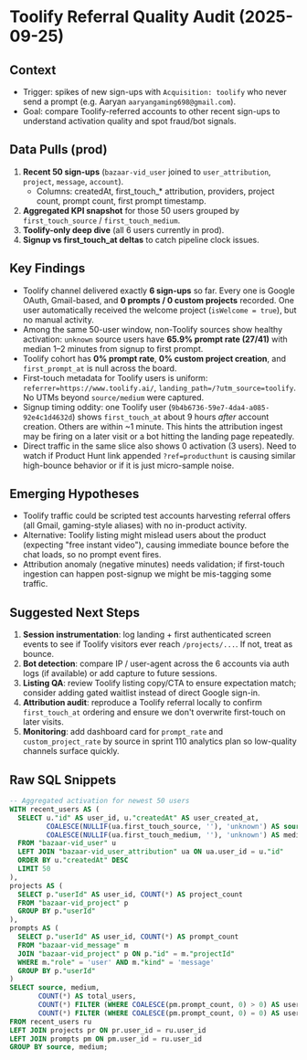 # Toolify Referral Quality Audit (2025-09-25)

## Context
- Trigger: spikes of new sign-ups with `Acquisition: toolify` who never send a prompt (e.g. Aaryan `aaryangaming698@gmail.com`).
- Goal: compare Toolify-referred accounts to other recent sign-ups to understand activation quality and spot fraud/bot signals.

## Data Pulls (prod)
1. **Recent 50 sign-ups** (`bazaar-vid_user` joined to `user_attribution`, `project`, `message`, `account`).
   - Columns: createdAt, first_touch_* attribution, providers, project count, prompt count, first prompt timestamp.
2. **Aggregated KPI snapshot** for those 50 users grouped by `first_touch_source` / `first_touch_medium`.
3. **Toolify-only deep dive** (all 6 users currently in prod).
4. **Signup vs first_touch_at deltas** to catch pipeline clock issues.

## Key Findings
- Toolify channel delivered exactly **6 sign-ups** so far. Every one is Google OAuth, Gmail-based, and **0 prompts / 0 custom projects** recorded. One user automatically received the welcome project (`isWelcome = true`), but no manual activity.
- Among the same 50-user window, non-Toolify sources show healthy activation: `unknown` source users have **65.9% prompt rate (27/41)** with median 1–2 minutes from signup to first prompt.
- Toolify cohort has **0% prompt rate**, **0% custom project creation**, and `first_prompt_at` is null across the board.
- First-touch metadata for Toolify users is uniform: `referrer=https://www.toolify.ai/`, `landing_path=/?utm_source=toolify`. No UTMs beyond `source/medium` were captured.
- Signup timing oddity: one Toolify user (`9b4b6736-59e7-4da4-a085-92e4c1d4632d`) shows `first_touch_at` about 9 hours *after* account creation. Others are within ~1 minute. This hints the attribution ingest may be firing on a later visit or a bot hitting the landing page repeatedly.
- Direct traffic in the same slice also shows 0 activation (3 users). Need to watch if Product Hunt link appended `?ref=producthunt` is causing similar high-bounce behavior or if it is just micro-sample noise.

## Emerging Hypotheses
- Toolify traffic could be scripted test accounts harvesting referral offers (all Gmail, gaming-style aliases) with no in-product activity.
- Alternative: Toolify listing might mislead users about the product (expecting "free instant video"), causing immediate bounce before the chat loads, so no prompt event fires.
- Attribution anomaly (negative minutes) needs validation; if first-touch ingestion can happen post-signup we might be mis-tagging some traffic.

## Suggested Next Steps
1. **Session instrumentation**: log landing + first authenticated screen events to see if Toolify visitors ever reach `/projects/...`. If not, treat as bounce.
2. **Bot detection**: compare IP / user-agent across the 6 accounts via auth logs (if available) or add capture to future sessions.
3. **Listing QA**: review Toolify listing copy/CTA to ensure expectation match; consider adding gated waitlist instead of direct Google sign-in.
4. **Attribution audit**: reproduce a Toolify referral locally to confirm `first_touch_at` ordering and ensure we don't overwrite first-touch on later visits.
5. **Monitoring**: add dashboard card for `prompt_rate` and `custom_project_rate` by source in sprint 110 analytics plan so low-quality channels surface quickly.

## Raw SQL Snippets
```sql
-- Aggregated activation for newest 50 users
WITH recent_users AS (
  SELECT u."id" AS user_id, u."createdAt" AS user_created_at,
         COALESCE(NULLIF(ua.first_touch_source, ''), 'unknown') AS source,
         COALESCE(NULLIF(ua.first_touch_medium, ''), 'unknown') AS medium
  FROM "bazaar-vid_user" u
  LEFT JOIN "bazaar-vid_user_attribution" ua ON ua.user_id = u."id"
  ORDER BY u."createdAt" DESC
  LIMIT 50
),
projects AS (
  SELECT p."userId" AS user_id, COUNT(*) AS project_count
  FROM "bazaar-vid_project" p
  GROUP BY p."userId"
),
prompts AS (
  SELECT p."userId" AS user_id, COUNT(*) AS prompt_count
  FROM "bazaar-vid_message" m
  JOIN "bazaar-vid_project" p ON p."id" = m."projectId"
  WHERE m."role" = 'user' AND m."kind" = 'message'
  GROUP BY p."userId"
)
SELECT source, medium,
       COUNT(*) AS total_users,
       COUNT(*) FILTER (WHERE COALESCE(pm.prompt_count, 0) > 0) AS users_with_prompts,
       COUNT(*) FILTER (WHERE COALESCE(pm.prompt_count, 0) = 0) AS users_without_prompts
FROM recent_users ru
LEFT JOIN projects pr ON pr.user_id = ru.user_id
LEFT JOIN prompts pm ON pm.user_id = ru.user_id
GROUP BY source, medium;
```
